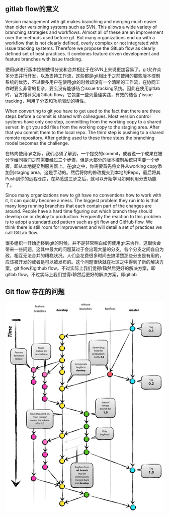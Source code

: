 ## gitlab flow的意义

Version management with git makes branching and merging much easier than older versioning systems such as SVN. This allows a wide variety of branching strategies and workflows. Almost all of these are an improvement over the methods used before git. But many organizations end up with a workflow that is not clearly defined, overly complex or not integrated with issue tracking systems. Therefore we propose the GitLab flow as clearly defined set of best practices. It combines feature driven development and feature branches with issue tracking.

使用git进行版本控制使得分支和合并相比于在SVN上来说更加容易了。git允许众多分支并行开发，以及支持工作流，这些都是git相比于之前使用的那些版本控制系统的优势，不过很多用户在使用git的时候却没有一个清晰的工作流，在协同工作时要么非常的复杂，要么没有能够结合issue tracking系统。因此在使用gitlab时，官方推荐采用Gitlab flow，它包含一些列最佳实践，有效的结合了issue tracking，利用了分支和功能驱动的特性。

When converting to git you have to get used to the fact that there are three steps before a commit is shared with colleagues. Most version control systems have only one step, committing from the working copy to a shared server. In git you add files from the working copy to the staging area. After that you commit them to the local repo. The third step is pushing to a shared remote repository. After getting used to these three steps the branching model becomes the challenge.

在转向使用git之际，我们必须了解到，一个提交的commit，或者说一个成果在被分享给同事们之前需要经过三个步骤，但是大部分的版本控制系统只需要一个步骤，即从本地提交到服务器上。在git之中，你需要首先将文件从working copy添加到staging area，这是手动的。然后将你的修改提交到本地的Repo，最后将其Push到你的远程仓库，在熟悉这三步之后，就可以开始学习如何利用分支功能了。

Since many organizations new to git have no conventions how to work with it, it can quickly become a mess. The biggest problem they run into is that many long running branches that each contain part of the changes are around. People have a hard time figuring out which branch they should develop on or deploy to production. Frequently the reaction to this problem is to adopt a standardized pattern such as git flow and GitHub flow. We think there is still room for improvement and will detail a set of practices we call GitLab flow.

很多组织一开始迁移到git的时候，并不是非常明白如何使用git来协作，这很快会带来一些问题。这其中最大的问题莫过于会出现大量的分支，各个分支之间各自为政，相互无法合并的糟糕状况。人们会花费很多时间去搞清楚那些分支是有用的，应该被开发的或者是可以被发布的。这个问题很快就在社区之中得到了新的解决方案，git flow和github flow。不过实际上我们觉得r鞥然后更好的解决方案，即gitlab flow。不过实际上我们觉得r鞥然后更好的解决方案，即gitlab

## Git flow 存在的问题

![gitdashflow](./imgs/gitdashflow.png)

